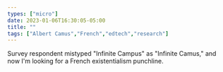 ```yaml
---
types: ["micro"]
date: 2023-01-06T16:30:05-05:00
title: ""
tags: ["Albert Camus","French","edtech","research"]
---
```

Survey respondent mistyped "Infinite Campus" as "Infinite Camus," and now I'm looking for a French existentialism punchline.
